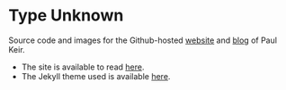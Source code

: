 # Type Unknown

Source code and images for the Github-hosted [website](https://pkeir.github.io) and [blog](https://pkeir.github.io/blog) of Paul Keir.

- The site is available to read [here](https://pkeir.github.io).
- The Jekyll theme used is available [here](https://yizeng.github.io/jekyll-theme-simple-texture).
